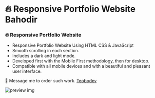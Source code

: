# 🔥 Responsive Portfolio Website Bahodir
### 🔥 Responsive Portfolio Website

- Responsive Portfolio Website Using HTML CSS & JavaScript
- Smooth scrolling in each section.
- Includes a dark and light mode.
- Developed first with the Mobile First methodology, then for desktop.
- Compatible with all mobile devices and with a beautiful and pleasant user interface.

💙 Message me to order such work. [Teobodev](https://t.me/baxa_akee_2602)

![preview img](/keyin.png)
